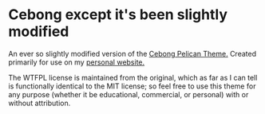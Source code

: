 # Cebong except it's been slightly modified

An ever so slightly modified version of the [Cebong Pelican Theme.](https://github.com/getpelican-themes/cebong) Created primarily for use on my [personal website.](https://airikWarren.github.io)

The WTFPL license is maintained from the original, which as far as I can tell is functionally identical to the MIT license; so feel free to use this theme for any purpose (whether it be educational, commercial, or personal) with or without attribution. 
